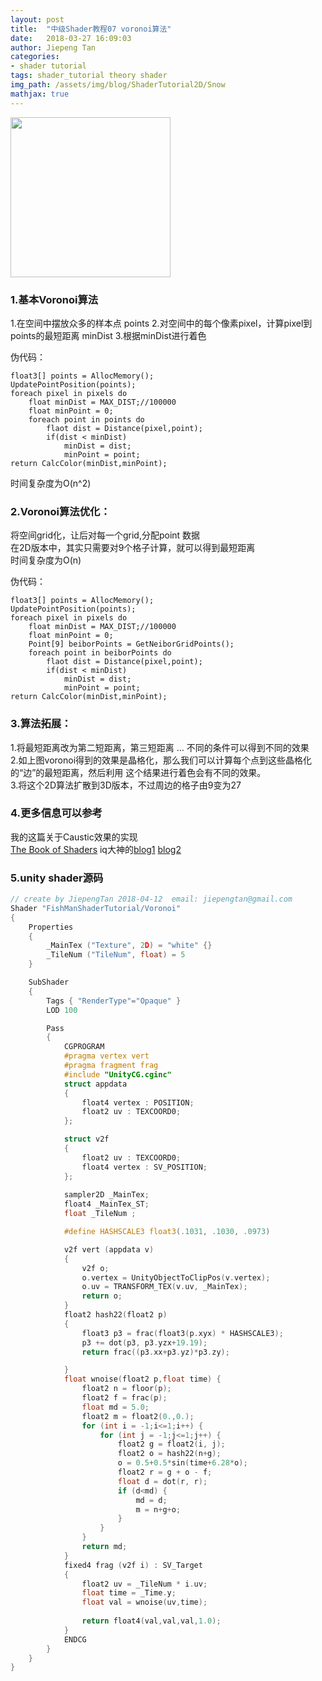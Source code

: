 ```yaml
---
layout: post
title:  "中级Shader教程07 voronoi算法"
date:   2018-03-27 16:09:03
author: Jiepeng Tan
categories: 
- shader tutorial
tags: shader_tutorial theory shader
img_path: /assets/img/blog/ShaderTutorial2D/Snow
mathjax: true
---
```

<img src="http://127.0.0.1:4000/assets/img/blog/Base/Voronoi/head.gif" width="256">




### 1.基本Voronoi算法
1.在空间中摆放众多的样本点 points
2.对空间中的每个像素pixel，计算pixel到points的最短距离 minDist
3.根据minDist进行着色

伪代码：
```
float3[] points = AllocMemory();
UpdatePointPosition(points);
foreach pixel in pixels do
    float minDist = MAX_DIST;//100000
    float minPoint = 0;
    foreach point in points do 
        flaot dist = Distance(pixel,point);
        if(dist < minDist)
            minDist = dist;
            minPoint = point;
return CalcColor(minDist,minPoint);
```
时间复杂度为O(n^2)


### 2.Voronoi算法优化：
将空间grid化，让后对每一个grid,分配point 数据  
在2D版本中，其实只需要对9个格子计算，就可以得到最短距离  
时间复杂度为O(n)  

伪代码：  
```
float3[] points = AllocMemory();
UpdatePointPosition(points);
foreach pixel in pixels do 
    float minDist = MAX_DIST;//100000
    float minPoint = 0;
    Point[9] beiborPoints = GetNeiborGridPoints(); 
    foreach point in beiborPoints do 
        flaot dist = Distance(pixel,point);
        if(dist < minDist)
            minDist = dist;
            minPoint = point;
return CalcColor(minDist,minPoint);
```
### 3.算法拓展：
1.将最短距离改为第二短距离，第三短距离 ... 不同的条件可以得到不同的效果  
2.如上图voronoi得到的效果是晶格化，那么我们可以计算每个点到这些晶格化的“边”的最短距离，然后利用 这个结果进行着色会有不同的效果。  
3.将这个2D算法扩散到3D版本，不过周边的格子由9变为27  

### 4.更多信息可以参考
我的这篇关于Caustic效果的实现  
[The Book of Shaders][1]
iq大神的[blog1][2] [blog2][3]

### 5.unity shader源码
```c
// create by JiepengTan 2018-04-12  email: jiepengtan@gmail.com
Shader "FishManShaderTutorial/Voronoi"
{
    Properties
    {
        _MainTex ("Texture", 2D) = "white" {}
        _TileNum ("TileNum", float) = 5
    }

    SubShader
    {
        Tags { "RenderType"="Opaque" }
        LOD 100

        Pass
        {
            CGPROGRAM
            #pragma vertex vert
            #pragma fragment frag
            #include "UnityCG.cginc"
            struct appdata
            {
                float4 vertex : POSITION;
                float2 uv : TEXCOORD0;
            };

            struct v2f
            {
                float2 uv : TEXCOORD0;
                float4 vertex : SV_POSITION;
            };
            
            sampler2D _MainTex;
            float4 _MainTex_ST;
            float _TileNum ; 

            #define HASHSCALE3 float3(.1031, .1030, .0973)

            v2f vert (appdata v)
            {
                v2f o;
                o.vertex = UnityObjectToClipPos(v.vertex);
                o.uv = TRANSFORM_TEX(v.uv, _MainTex);
                return o;
            }
            float2 hash22(float2 p)
            {
                float3 p3 = frac(float3(p.xyx) * HASHSCALE3);
                p3 += dot(p3, p3.yzx+19.19);
                return frac((p3.xx+p3.yz)*p3.zy);

            }
            float wnoise(float2 p,float time) {
                float2 n = floor(p);
                float2 f = frac(p);
                float md = 5.0;
                float2 m = float2(0.,0.);
                for (int i = -1;i<=1;i++) {
                    for (int j = -1;j<=1;j++) {
                        float2 g = float2(i, j);
                        float2 o = hash22(n+g);
                        o = 0.5+0.5*sin(time+6.28*o);
                        float2 r = g + o - f;
                        float d = dot(r, r);
                        if (d<md) {
                            md = d;
                            m = n+g+o;
                        } 
                    }
                }
                return md;
            }
            fixed4 frag (v2f i) : SV_Target
            {
                float2 uv = _TileNum * i.uv;
                float time = _Time.y;
                float val = wnoise(uv,time);
                
                return float4(val,val,val,1.0);
            }           
            ENDCG
        }
    }
}

```


  [1]: http://thebookofshaders.com/12/
  [2]: http://iquilezles.org/www/articles/voronoilines/voronoilines.htm
  [3]: http://www.iquilezles.org/www/articles/smoothvoronoi/smoothvoronoi.htm